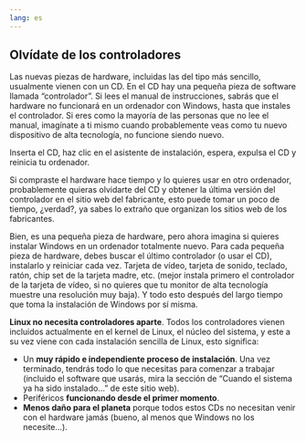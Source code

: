 ```yaml
---
lang: es
---
```





<h2>Olvídate de los controladores</h2>

Las nuevas piezas de hardware, incluidas las del tipo más sencillo, usualmente vienen con un CD. En el CD hay una pequeña pieza de software llamada “controlador”. Si lees el manual de instrucciones, sabrás que el hardware no funcionará en un ordenador con Windows, hasta que instales el controlador. Si eres como la mayoría de las personas que no lee el manual, imagínate a ti mismo cuando probablemente veas como tu nuevo dispositivo de alta tecnología, no funcione siendo nuevo.

Inserta el CD, haz clic en el asistente de instalación, espera, expulsa el CD y reinicia tu ordenador.

Si compraste el hardware hace tiempo y lo quieres usar en otro ordenador, probablemente quieras olvidarte del CD y obtener la última versión del controlador en el sitio web del fabricante, esto puede tomar un poco de tiempo, ¿verdad?, ya sabes lo extraño que organizan los sitios web de los fabricantes.

Bien, es una pequeña pieza de hardware, pero ahora imagina si quieres instalar Windows en un ordenador totalmente nuevo. Para cada pequeña pieza de hardware, debes buscar el último controlador (o usar el CD), instalarlo y reiniciar cada vez. Tarjeta de vídeo, tarjeta de sonido, teclado, ratón, chip set de la tarjeta madre, etc. (mejor instala primero el controlador de la tarjeta de vídeo, si no quieres que tu monitor de alta tecnología muestre una resolución muy baja). Y todo esto después del largo tiempo que toma la instalación de Windows por sí misma.

<b>Linux no necesita controladores aparte</b>. Todos los controladores vienen incluidos actualmente en el kernel de Linux, el núcleo del sistema, y este a su vez viene con cada instalación sencilla de Linux, esto significa:

<ul>
<li>Un <b>muy rápido e independiente proceso de instalación</b>. Una vez terminado, tendrás todo lo que necesitas para comenzar a trabajar (incluido el software que usarás, mira la sección de “Cuando el sistema ya ha sido instalado...” de este sitio web).</li>
<li>Periféricos <b>funcionando desde el primer momento</b>.</li>
<li><b>Menos daño para el planeta</b> porque todos estos CDs no necesitan venir con el hardware jamás (bueno, al menos que Windows no los necesite...).</li>
</ul>




